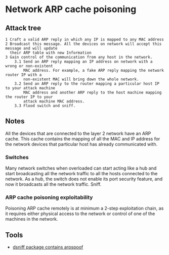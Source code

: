 # Network ARP cache poisoning

## Attack tree

```text
1 Craft a valid ARP reply in which any IP is mapped to any MAC address 
2 Broadcast this message. All the devices on network will accept this message and will update 
  their ARP table with new Information
3 Gain control of the communication from any host in the network.
    3.1 Send an ARP reply mapping an IP address on network with a wrong or non-existent 
        MAC address. For example, a fake ARP reply mapping the network router IP with a 
        non-existent MAC will bring down the whole network.
    3.2 Send an ARP reply to the router mapping a particular host IP to your attack machine 
        MAC address and another ARP reply to the host machine mapping the router IP to your 
        attack machine MAC address. 
    3.3 Flood switch and sniff.
```

## Notes

All the devices that are connected to the layer 2 network have an ARP cache. This cache contains the mapping of all 
the MAC and IP address for the network devices that particular host has already communicated with.

### Switches

Many network switches when overloaded can start acting like a hub and start broadcasting all the network traffic to 
all the hosts connected to the network. As a hub, the switch does not enable its port security feature, and now it 
broadcasts all the network traffic. Sniff. 

### ARP cache poisoning exploitability

Poisoning ARP cache remotely is at minimum a 2-step exploitation chain, as it requires either physical access to the 
network or control of one of the machines in the network.

## Tools

* [dsniff package contains arpspoof](https://www.kali.org/tools/dsniff/)